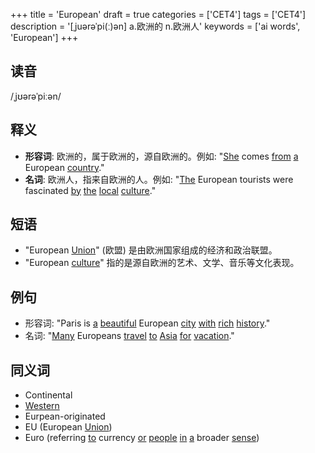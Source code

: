 +++
title = 'European'
draft = true
categories = ['CET4']
tags = ['CET4']
description = '[ˌjuərəˈpi(ː)ən] a.欧洲的 n.欧洲人'
keywords = ['ai words', 'European']
+++

## 读音
/ˌjʊərəˈpiːən/

## 释义
- **形容词**: 欧洲的，属于欧洲的，源自欧洲的。例如: "[She](/zh/post/she/) comes [from](/zh/post/from/) [a](/zh/post/a/) European [country](/zh/post/country/)."
- **名词**: 欧洲人，指来自欧洲的人。例如: "[The](/zh/post/the/) European tourists were fascinated [by](/zh/post/by/) [the](/zh/post/the/) [local](/zh/post/local/) [culture](/zh/post/culture/)."

## 短语
- "European [Union](/zh/post/union/)" (欧盟) 是由欧洲国家组成的经济和政治联盟。
- "European [culture](/zh/post/culture/)" 指的是源自欧洲的艺术、文学、音乐等文化表现。

## 例句
- 形容词: "Paris is [a](/zh/post/a/) [beautiful](/zh/post/beautiful/) European [city](/zh/post/city/) [with](/zh/post/with/) [rich](/zh/post/rich/) [history](/zh/post/history/)."
- 名词: "[Many](/zh/post/many/) Europeans [travel](/zh/post/travel/) [to](/zh/post/to/) [Asia](/zh/post/asia/) [for](/zh/post/for/) [vacation](/zh/post/vacation/)."

## 同义词
- Continental
- [Western](/zh/post/western/)
- Eurpean-originated
- EU (European [Union](/zh/post/union/))
- Euro (referring [to](/zh/post/to/) currency [or](/zh/post/or/) [people](/zh/post/people/) [in](/zh/post/in/) [a](/zh/post/a/) broader [sense](/zh/post/sense/))
